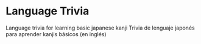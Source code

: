 # Language Trivia
Language trivia for learning basic japanese kanji
Trivia de lenguaje japonés para aprender kanjis básicos (en inglés)